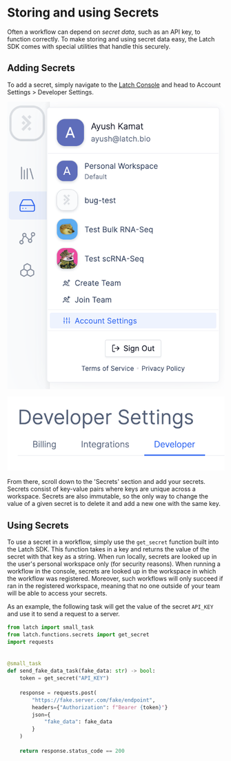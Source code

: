 # Storing and using Secrets

Often a workflow can depend on _secret data_, such as an API key, to function
correctly. To make storing and using secret data easy, the Latch SDK comes with
special utilities that handle this securely.

## Adding Secrets

To add a secret, simply navigate to the [Latch Console](https://console.latch.bio)
and head to Account Settings > Developer Settings.

![How to get to Account Settings](../assets/settings-menu.png)

![How to get to Developer Settings](../assets/developer-settings.png)

From there, scroll down to the 'Secrets' section and add your secrets. Secrets
consist of key-value pairs where keys are unique across a workspace. Secrets are
also immutable, so the only way to change the value of a given secret is to
delete it and add a new one with the same key.

## Using Secrets

To use a secret in a workflow, simply use the `get_secret` function built into
the Latch SDK. This function takes in a key and returns the value of the secret
with that key as a string. When run locally, secrets are looked up in the user's
personal workspace only (for security reasons). When running a workflow in the
console, secrets are looked up in the workspace in which the workflow was
registered. Moreover, such workflows will only succeed if ran in the registered
workspace, meaning that no one outside of your team will be able to access your
secrets.

As an example, the following task will get the value of the secret `API_KEY` and
use it to send a request to a server.

```python
from latch import small_task
from latch.functions.secrets import get_secret
import requests


@small_task
def send_fake_data_task(fake_data: str) -> bool:
    token = get_secret("API_KEY")

    response = requests.post(
        "https://fake.server.com/fake/endpoint",
        headers={"Authorization": f"Bearer {token}"}
        json={
            "fake_data": fake_data
        }
    )

    return response.status_code == 200

```
